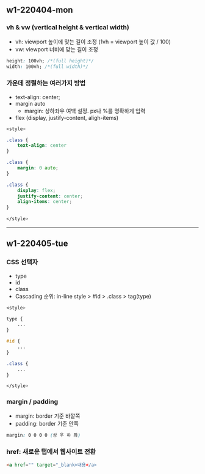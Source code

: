 ## w1-220404-mon

### vh & vw (vertical height & vertical width)
* vh: viewport 높이에 맞는 길이 조정 (1vh = viewport 높이 값 / 100)
* vw: viewport 너비에 맞는 길이 조정

```css
height: 100vh; /*(full height)*/
width: 100vh; /*(full width)*/
```

### 가운데 정렬하는 여러가지 방법
* text-align: center;
* margin auto
    * margin: 상하좌우 여백 설정. px나 %를 명확하게 입력
* flex (display, justify-content, aligh-items)

```css
<style>

.class {
    text-align: center
}

.class {
    margin: 0 auto;
}

.class {
    display: flex;
    justify-content: center;
    align-items: center;
}
 
</style>
```

-----

## w1-220405-tue

### CSS 선택자
* type
* id
* class
* Cascading 순위: in-line style > #id > .class > tag(type)

```css
<style>

type {
    ...
}

#id {
    ...
}

.class {
    ...
}

</style>
```

### margin / padding
* margin: border 기준 바깥쪽
* padding: border 기준 안쪽

```css
margin: 0 0 0 0 (상 우 하 좌)
```

### href: 새로운 탭에서 웹사이트 전환

```html
<a href="" target="_blank>내용</a>
```
